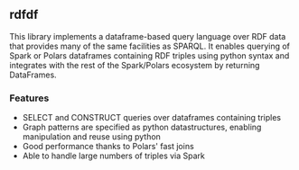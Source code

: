 ## rdfdf

This library implements a dataframe-based query language over RDF data that
provides many of the same facilities as SPARQL.
It enables querying of Spark or Polars dataframes containing RDF triples using
python syntax and integrates with the rest of the Spark/Polars ecosystem by
returning DataFrames.

### Features

- SELECT and CONSTRUCT queries over dataframes containing triples
- Graph patterns are specified as python datastructures, enabling
manipulation and reuse using python
- Good performance thanks to Polars' fast joins
- Able to handle large numbers of triples via Spark